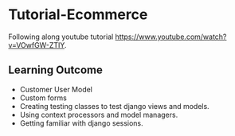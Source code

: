 # Tutorial-Ecommerce

Following along youtube tutorial https://www.youtube.com/watch?v=VOwfGW-ZTIY.

## Learning Outcome

- Customer User Model
- Custom forms
- Creating testing classes to test django views and models.
- Using context processors and model managers.
- Getting familiar with django sessions.
